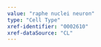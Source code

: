 ```yaml
---
value: "raphe nuclei neuron"
type: "Cell Type"
xref-identifier: "0002610"
xref-dataSource: "CL"
---
```

